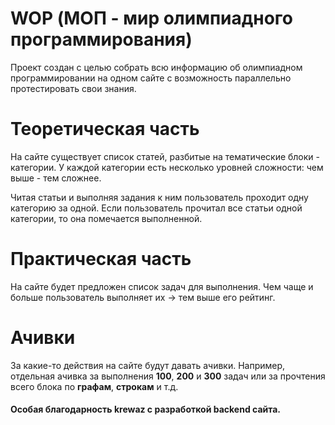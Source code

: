 # WOP (МОП - мир олимпиадного программирования)

Проект создан с целью собрать всю информацию об олимпиадном программировании на одном сайте с возможность параллельно протестировать свои знания.

# Теоретическая часть

На сайте существует список статей, разбитые на тематические блоки - категории. У каждой категории есть несколько уровней сложности: чем выше - тем сложнее.

Читая статьи и выполняя задания к ним пользователь проходит одну категорию за одной. Если пользователь прочитал все статьи одной категории, то она помечается выполненной.

# Практическая часть

На сайте будет предложен список задач для выполнения. Чем чаще и больше пользователь выполняет их -> тем выше его рейтинг.

# Ачивки

За какие-то действия на сайте будут давать ачивки. Например, отдельная ачивка за выполнения **100**, **200** и **300** задач или за прочтения всего блока по **графам**, **строкам** и т.д.

#### Особая благодарность krewaz с разработкой backend сайта.
